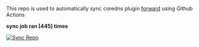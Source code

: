 This repo is used to automatically sync coredns plugin [forward](https://github.com/QZLin/forward) using Github Actions

**sync job ran [445] times**

[![Sync Repo](https://github.com/QZLin/coredns-extract/actions/workflows/sync.yaml/badge.svg)](https://github.com/QZLin/coredns-extract/actions/workflows/sync.yaml)
